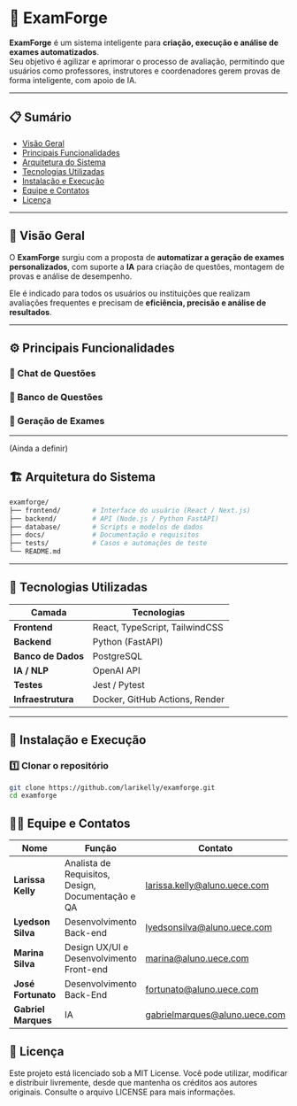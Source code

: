 # 🧠 ExamForge

**ExamForge** é um sistema inteligente para **criação, execução e análise de exames automatizados**.  
Seu objetivo é agilizar e aprimorar o processo de avaliação, permitindo que usuários como professores, instrutores e coordenadores gerem provas de forma inteligente, com apoio de IA.

---
## 📋 Sumário

- [Visão Geral](#-visão-geral)
- [Principais Funcionalidades](#-principais-funcionalidades)
- [Arquitetura do Sistema](#-arquitetura-do-sistema)
- [Tecnologias Utilizadas](#-tecnologias-utilizadas)
- [Instalação e Execução](#-instalação-e-execução)
- [Equipe e Contatos](#-equipe-e-contatos)
- [Licença](#-licença)

---

## 🌟 Visão Geral

O **ExamForge** surgiu com a proposta de **automatizar a geração de exames personalizados**, com suporte a **IA** para criação de questões, montagem de provas e análise de desempenho.

Ele é indicado para todos os usuários ou instituições que realizam avaliações frequentes e precisam de **eficiência, precisão e análise de resultados**.

---

## ⚙️ Principais Funcionalidades

### 💬 Chat de Questões
### 🧩 Banco de Questões
### 🧠 Geração de Exames


---

(Ainda a definir)

## 🏗️ Arquitetura do Sistema

```bash
examforge/
├── frontend/        # Interface do usuário (React / Next.js)
├── backend/         # API (Node.js / Python FastAPI)
├── database/        # Scripts e modelos de dados
├── docs/            # Documentação e requisitos
├── tests/           # Casos e automações de teste
└── README.md
```
---

## 🧰 Tecnologias Utilizadas

| Camada | Tecnologias |
|--------|--------------|
| **Frontend** | React, TypeScript, TailwindCSS |
| **Backend** | Python (FastAPI) |
| **Banco de Dados** | PostgreSQL |
| **IA / NLP** | OpenAI API |
| **Testes** | Jest / Pytest |
| **Infraestrutura** | Docker, GitHub Actions, Render |

---

## 🚀 Instalação e Execução

### 1️⃣ Clonar o repositório
```bash
git clone https://github.com/larikelly/examforge.git
cd examforge
```

## 👩‍💻 Equipe e Contatos

| Nome | Função | Contato |
|------|--------|----------|
| **Larissa Kelly** | Analista de Requisitos, Design, Documentação e QA | larissa.kelly@aluno.uece.com |
| **Lyedson Silva** | Desenvolvimento Back-end | lyedsonsilva@aluno.uece.com |
| **Marina Silva** | Design UX/UI e Desenvolvimento Front-end | marina@aluno.uece.com |
| **José Fortunato** | Desenvolvimento Back-End | fortunato@aluno.uece.com |
| **Gabriel Marques** | IA | gabrielmarques@aluno.uece.com |


## 📜 Licença

Este projeto está licenciado sob a MIT License.
Você pode utilizar, modificar e distribuir livremente, desde que mantenha os créditos aos autores originais.
Consulte o arquivo LICENSE
 para mais informações.
